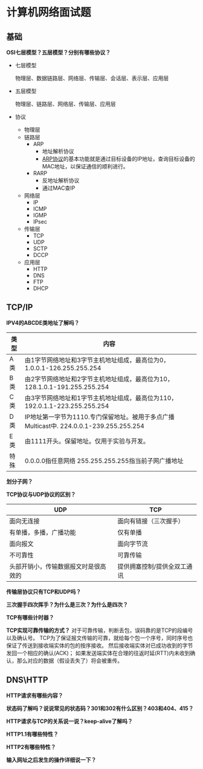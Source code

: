 # 计算机网络面试题

## 基础

**OSI七层模型？五层模型？分别有哪些协议？**

+ 七层模型

  物理层、数据链路层、网络层、传输层、会话层、表示层、应用层

+ 五层模型

  物理层、链路层、网络层、传输层、应用层

+ 协议
  + 物理层
  + 链路层
    + ARP
      + 地址解析协议
      + [ARP协议](https://www.baidu.com/s?wd=ARP协议&tn=SE_PcZhidaonwhc_ngpagmjz&rsv_dl=gh_pc_zhidao)的基本功能就是通过目标设备的IP地址，查询目标设备的MAC地址，以保证通信的顺利进行。
    + RARP
      + 反地址解析协议
      + 通过MAC查IP
  + 网络层
    + IP
    + ICMP
    + IGMP
    + IPsec
  + 传输层
    + TCP
    + UDP
    + SCTP
    + DCCP
  + 应用层
    + HTTP
    + DNS
    + FTP
    + DHCP

## TCP/IP

**IPV4的ABCDE类地址了解吗？**

| 类型 | 内容 |
| ---- | ---- |
|A类 |由1字节网络地址和3字节主机地址组成，最高位为0，1.0.0.1-126.255.255.254 |
|B类 |由2字节网络地址和2字节主机地址组成，最高位为10，128.1.0.1-191.255.255.254 |
|C类 |由3字节网络地址和1字节主机地址组成，最高位为110，192.0.1.1-223.255.255.254 |
|D类 |IP地址第一字节为1110.专门保留地址。被用于多点广播Multicast中. 224.0.0.1-239.255.255.254 |
|E类 |由1111开头。保留地址。仅用于实验与开发。|
|特殊 |0.0.0.0指任意网络    255.255.255.255指当前子网广播地址|

**划分子网？**



**TCP协议与UDP协议的区别？**

| UDP |	TCP |
| ---- | ---- |
|面向无连接                       |面向有链接（三次握手）|
|有单播，多播，广播功能             |仅有单播|
|面向报文                    	|面向字节流|
|不可靠性                        |	可靠传输|
|头部开销小，传输数据报文时是很高效的	|提供拥塞控制/提供全双工通讯|


**传输层协议只有TCP和UDP吗？**

**三次握手四次挥手？为什么是三次？为什么是四次？**

**TCP有哪些计时器？**

**TCP实现可靠传输的方式？**
对于可靠传输，判断丢包，误码靠的是TCP的段编号以及确认号。
TCP为了保证报文传输的可靠，就给每个包一个序号，同时序号也保证了传送到接收端实体的包的按序接收。
然后接收端实体对已成功收到的字节发回一个相应的确认(ACK)；
如果发送端实体在合理的往返时延(RTT)内未收到确认，那么对应的数据（假设丢失了）将会被重传。

## DNS\HTTP

**HTTP请求有哪些内容？**

**状态码了解吗？说说常见的状态码？301和302有什么区别？403和404、415？**

**HTTP请求与TCP的关系说一说？keep-alive了解吗？**

**HTTP1.1有哪些特性？**

**HTTP2有哪些特性？**

**输入网址之后发生的操作详细说一下？**

 